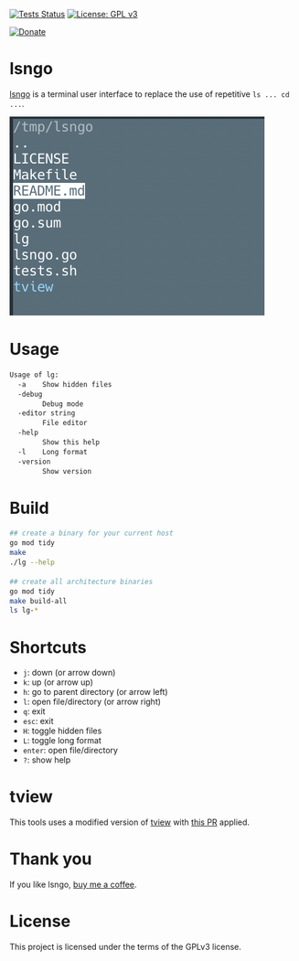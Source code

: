 [![Tests Status](https://github.com/deadc0de6/lsngo/workflows/tests/badge.svg)](https://github.com/deadc0de6/lsngo/actions)
[![License: GPL v3](https://img.shields.io/badge/License-GPL%20v3-blue.svg)](http://www.gnu.org/licenses/gpl-3.0)

[![Donate](https://img.shields.io/badge/donate-KoFi-blue.svg)](https://ko-fi.com/deadc0de6)

# lsngo

[lsngo](https://github.com/deadc0de6/lsngo) is a terminal user interface to replace
the use of repetitive `ls ... cd ...`.

![](/resources/screenshot.png?raw=true "lsngo")

# Usage

```bash
Usage of lg:
  -a	Show hidden files
  -debug
    	Debug mode
  -editor string
    	File editor
  -help
    	Show this help
  -l	Long format
  -version
    	Show version
```

# Build

```bash
## create a binary for your current host
go mod tidy
make
./lg --help

## create all architecture binaries
go mod tidy
make build-all
ls lg-*
```

# Shortcuts

* `j`: down (or arrow down)
* `k`: up (or arrow up)
* `h`: go to parent directory (or arrow left)
* `l`: open file/directory (or arrow right)
* `q`: exit
* `esc`: exit
* `H`: toggle hidden files
* `L`: toggle long format
* `enter`: open file/directory
* `?`: show help

# tview

This tools uses a modified version of [tview](https://github.com/rivo/tview)
with [this PR](https://github.com/rivo/tview/pull/745) applied.

# Thank you

If you like lsngo, [buy me a coffee](https://ko-fi.com/deadc0de6).

# License

This project is licensed under the terms of the GPLv3 license.
